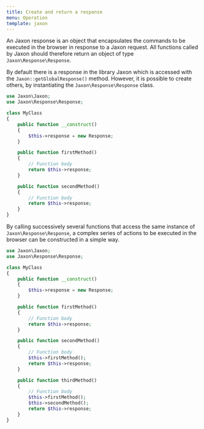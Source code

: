 ```yaml
---
title: Create and return a response
menu: Operation
template: jaxon
---
```


An Jaxon response is an object that encapsulates the commands to be executed in the browser in response to a Jaxon request.
All functions called by Jaxon should therefore return an object of type `Jaxon\Response\Response`.

By default there is a response in the library Jaxon which is accessed with the `Jaxon::getGlobalResponse()` method.
However, it is possible to create others, by instantiating the `Jaxon\Response\Response` class.
```php
use Jaxon\Jaxon;
use Jaxon\Response\Response;

class MyClass
{
    public function __construct()
    {
        $this->response = new Response;
    }

    public function firstMethod()
    {
        // Function body
        return $this->response;
    }

    public function secondMethod()
    {
        // Function body
        return $this->response;
    }
}
```

By calling successively several functions that access the same instance of  `Jaxon\Response\Response`, a complex series of actions to be executed in the browser can be constructed in a simple way.
```php
use Jaxon\Jaxon;
use Jaxon\Response\Response;

class MyClass
{
    public function __construct()
    {
        $this->response = new Response;
    }

    public function firstMethod()
    {
        // Function body
        return $this->response;
    }

    public function secondMethod()
    {
        // Function body
        $this->firstMethod();
        return $this->response;
    }

    public function thirdMethod()
    {
        // Function body
        $this->firstMethod();
        $this->secondMethod();
        return $this->response;
    }
}
```
